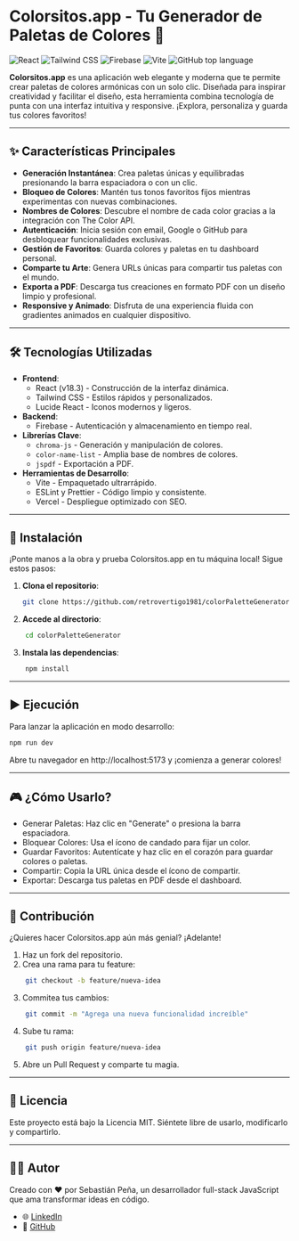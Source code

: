 # Colorsitos.app - Tu Generador de Paletas de Colores 🎨

![React](https://img.shields.io/badge/React-61DAFB?style=for-the-badge&logo=react&logoColor=black)
![Tailwind CSS](https://img.shields.io/badge/Tailwind_CSS-38B2AC?style=for-the-badge&logo=tailwind-css&logoColor=white)
![Firebase](https://img.shields.io/badge/Firebase-FFCA28?style=for-the-badge&logo=firebase&logoColor=black)
![Vite](https://img.shields.io/badge/Vite-646CFF?style=for-the-badge&logo=vite&logoColor=white)
![GitHub top language](https://img.shields.io/github/languages/top/retrovertigo1981/colorPaletteGenerator)


**Colorsitos.app** es una aplicación web elegante y moderna que te permite crear paletas de colores armónicas con un solo clic. Diseñada para inspirar creatividad y facilitar el diseño, esta herramienta combina tecnología de punta con una interfaz intuitiva y responsive. ¡Explora, personaliza y guarda tus colores favoritos!

---

## ✨ Características Principales

- **Generación Instantánea**: Crea paletas únicas y equilibradas presionando la barra espaciadora o con un clic.
- **Bloqueo de Colores**: Mantén tus tonos favoritos fijos mientras experimentas con nuevas combinaciones.
- **Nombres de Colores**: Descubre el nombre de cada color gracias a la integración con The Color API.
- **Autenticación**: Inicia sesión con email, Google o GitHub para desbloquear funcionalidades exclusivas.
- **Gestión de Favoritos**: Guarda colores y paletas en tu dashboard personal.
- **Comparte tu Arte**: Genera URLs únicas para compartir tus paletas con el mundo.
- **Exporta a PDF**: Descarga tus creaciones en formato PDF con un diseño limpio y profesional.
- **Responsive y Animado**: Disfruta de una experiencia fluida con gradientes animados en cualquier dispositivo.

---

## 🛠️ Tecnologías Utilizadas

- **Frontend**:
  - React (v18.3) - Construcción de la interfaz dinámica.
  - Tailwind CSS - Estilos rápidos y personalizados.
  - Lucide React - Iconos modernos y ligeros.
- **Backend**:
  - Firebase - Autenticación y almacenamiento en tiempo real.
- **Librerías Clave**:
  - `chroma-js` - Generación y manipulación de colores.
  - `color-name-list` - Amplia base de nombres de colores.
  - `jspdf` - Exportación a PDF.
- **Herramientas de Desarrollo**:
  - Vite - Empaquetado ultrarrápido.
  - ESLint y Prettier - Código limpio y consistente.
  - Vercel - Despliegue optimizado con SEO.

---

## 🚀 Instalación

¡Ponte manos a la obra y prueba Colorsitos.app en tu máquina local! Sigue estos pasos:

1. **Clona el repositorio**:
   ```bash
   git clone https://github.com/retrovertigo1981/colorPaletteGenerator.git
   ```

2. **Accede al directorio**:
```bash
    cd colorPaletteGenerator
 ```

3. **Instala las dependencias**:
```bash
    npm install
```

---
## ▶️ Ejecución

Para lanzar la aplicación en modo desarrollo:
```bash
npm run dev
```

Abre tu navegador en http://localhost:5173 y ¡comienza a generar colores!

---

## 🎮 ¿Cómo Usarlo?
- Generar Paletas: Haz clic en "Generate" o presiona la barra espaciadora.
- Bloquear Colores: Usa el ícono de candado para fijar un color.
- Guardar Favoritos: Autentícate y haz clic en el corazón para guardar colores o paletas.
- Compartir: Copia la URL única desde el ícono de compartir.
- Exportar: Descarga tus paletas en PDF desde el dashboard.

---
## 🤝 Contribución

¿Quieres hacer Colorsitos.app aún más genial? ¡Adelante!

1. Haz un fork del repositorio.
2. Crea una rama para tu feature:

```bash
    git checkout -b feature/nueva-idea
```
3. Commitea tus cambios:
```bash
    git commit -m "Agrega una nueva funcionalidad increíble"
```
4. Sube tu rama:
```bash
    git push origin feature/nueva-idea
```
5. Abre un Pull Request y comparte tu magia.

---

## 📜 Licencia

Este proyecto está bajo la Licencia MIT. Siéntete libre de usarlo, modificarlo y compartirlo.

---

## 👨‍💻 Autor

Creado con ❤️ por Sebastián Peña, un desarrollador full-stack JavaScript que ama transformar ideas en código.

- 🌐 [LinkedIn](https://www.linkedin.com/in/sebastianpenaj/)
- 🐙 [GitHub](https://github.com/retrovertigo1981)


